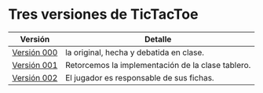 # Tres versiones de TicTacToe

|Versión|Detalle|
|-|-|
|[Versión 000](/src/masiasManuel/v000/README.md)|la original, hecha y debatida en clase.|
|[Versión 001](/src/masiasManuel/v001/README.md)|Retorcemos la implementación de la clase tablero.|
|[Versión 002](/src/masiasManuel/v002/README.md)|El jugador es responsable de sus fichas.|

